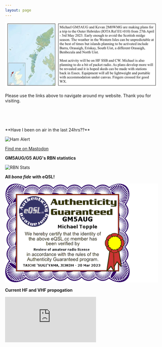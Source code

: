 ```yaml
---
layout: page
---
```


![forthcoming DXpedition](images/Topple_Pugh_expedition.jpg)

<html> 
    <label id="lblGreetings"></label>

<script>
    var myDate = new Date();
    var hrs = myDate.getHours();

    var greet;

if (hrs < 12)                                                                                                                                                                                              
       greet = 'Good morning, or madainn mhath';                                                                                                                                                                  else if (hrs >= 12 && hrs <= 17)
       greet = 'Good afternoon, or feasgar math';
   else if (hrs >= 17 && hrs <= 24)
       greet = 'Good evening, or feasgar math';

    document.getElementById('lblGreetings').innerHTML =
        '<b>' + greet + '</b>, and welcome to the website of Michael Topple, GM5AUG!';
</script> 
</html>


Please use the links above to navigate around my website. Thank you for visiting.

<br>
<html>
<script>
var montharray=new Array("Jan","Feb","Mar","Apr","May","Jun","Jul","Aug","Sep","Oct","Nov","Dec")

function countup(yr,m,d){
var today=new Date()
var todayy=today.getYear()
if (todayy < 1000)
todayy+=1900
var todaym=today.getMonth()
var todayd=today.getDate()
var todaystring=montharray[todaym]+" "+todayd+", "+todayy
var paststring=montharray[m-1]+" "+d+", "+yr
var difference=(Math.round((Date.parse(todaystring)-Date.parse(paststring))/(24*60*60*1000))*1)
difference+=" days"
document.write("It\'s been "+difference+" since the I was first licensed as M6EIO")
}
//enter the count up date using the format year/month/day
countup(2012,11,07)
</script>
<br>
<script>

var montharray=new Array("Jan","Feb","Mar","Apr","May","Jun","Jul","Aug","Sep","Oct","Nov","Dec")

function countup(yr,m,d){
var today=new Date()
var todayy=today.getYear()
if (todayy < 1000)
todayy+=1900
var todaym=today.getMonth()
var todayd=today.getDate()
var todaystring=montharray[todaym]+" "+todayd+", "+todayy
var paststring=montharray[m-1]+" "+d+", "+yr
var difference=(Math.round((Date.parse(todaystring)-Date.parse(paststring))/(24*60*60*1000))*1)
difference+=" days"
document.write("It\'s been "+difference+" since the I was licensed as GM5AUG")
}
//enter the count up date using the format year/month/day
countup(2023,03,20)
</script>
</html>
<br>
**Have I been on air in the last 24hrs??**

![Ham Alert](https://hamalert.org/myspot?c=GM5AUG&h=f28667128cef90b4&a=24)

<a rel="me" href="https://mastodon.radio/@gm5aug">Find me on Mastodon</a>

**GM5AUG/G5 AUG's RBN statistics**

![RBN Stats](https://rbn.telegraphy.de/activity/image/GM5AUG+G5AUG)

**All *bona fide* with eQSL!**

![eQSL Auth](images/eQSL.png)

**Current HF and VHF propogation**

![Propo](https://www.hamqsl.com/solar101vhfpic.php)
